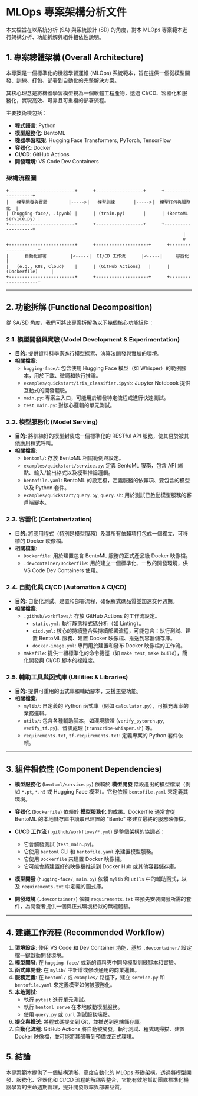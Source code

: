 # MLOps 專案架構分析文件

本文檔旨在以系統分析 (SA) 與系統設計 (SD) 的角度，對本 MLOps 專案範本進行架構分析、功能拆解與組件相依性說明。

## 1. 專案總體架構 (Overall Architecture)

本專案是一個標準化的機器學習運維 (MLOps) 系統範本，旨在提供一個從模型開發、訓練、打包、部署到自動化的完整解決方案。

其核心理念是將機器學習模型視為一個軟體工程產物，透過 CI/CD、容器化和服務化，實現高效、可靠且可重複的部署流程。

主要技術棧包括：
- **程式語言**: Python
- **模型服務化**: BentoML
- **機器學習框架**: Hugging Face Transformers, PyTorch, TensorFlow
- **容器化**: Docker
- **CI/CD**: GitHub Actions
- **開發環境**: VS Code Dev Containers

### 架構流程圖

```
+-------------------------+      +------------------+      +--------------------+
|   模型開發與實驗        |----->|   模型訓練       |----->|  模型打包與服務化  |
| (hugging-face/, .ipynb) |      | (train.py)       |      | (BentoML service.py) |
+-------------------------+      +------------------+      +--------------------+
                                                                   |
                                                                   v
+-------------------------+      +--------------------+      +--------------------+
|      自動化部署         |<-----|  CI/CD 工作流      |<-----|     容器化         |
|   (e.g., K8s, Cloud)    |      | (GitHub Actions)   |      |   (Dockerfile)     |
+-------------------------+      +--------------------+      +--------------------+
```

---

## 2. 功能拆解 (Functional Decomposition)

從 SA/SD 角度，我們可將此專案拆解為以下幾個核心功能組件：

### 2.1. 模型開發與實驗 (Model Development & Experimentation)
- **目的**: 提供資料科學家進行模型探索、演算法開發與實驗的環境。
- **相關檔案**:
    - `hugging-face/`: 包含使用 Hugging Face 模型（如 Whisper）的範例腳本，用於下載、微調和執行推論。
    - `examples/quickstart/iris_classifier.ipynb`: Jupyter Notebook 提供互動式的開發體驗。
    - `main.py`: 專案主入口，可能用於觸發特定流程或進行快速測試。
    - `test_main.py`: 對核心邏輯的單元測試。

### 2.2. 模型服務化 (Model Serving)
- **目的**: 將訓練好的模型封裝成一個標準化的 RESTful API 服務，使其易於被其他應用程式呼叫。
- **相關檔案**:
    - `bentoml/`: 存放 BentoML 相關範例與設定。
    - `examples/quickstart/service.py`: 定義 BentoML 服務，包含 API 端點、輸入/輸出格式以及模型推論邏輯。
    - `bentofile.yaml`: BentoML 的設定檔，定義服務的依賴項、要包含的模型以及 Python 套件。
    - `examples/quickstart/query.py`, `query.sh`: 用於測試已啟動模型服務的客戶端腳本。

### 2.3. 容器化 (Containerization)
- **目的**: 將應用程式（特別是模型服務）及其所有依賴項打包成一個獨立、可移植的 Docker 映像檔。
- **相關檔案**:
    - `Dockerfile`: 用於建置包含 BentoML 服務的正式產品級 Docker 映像檔。
    - `.devcontainer/Dockerfile`: 用於建立一個標準化、一致的開發環境，供 VS Code Dev Containers 使用。

### 2.4. 自動化與 CI/CD (Automation & CI/CD)
- **目的**: 自動化測試、建置和部署流程，確保程式碼品質並加速交付週期。
- **相關檔案**:
    - `.github/workflows/`: 存放 GitHub Actions 的工作流設定。
        - `static.yml`: 執行靜態程式碼分析（如 Linting）。
        - `cicd.yml`: 核心的持續整合與持續部署流程，可能包含：執行測試、建置 BentoML 服務、建置 Docker 映像檔、推送到容器儲存庫。
        - `docker-image.yml`: 專門用於建置和發布 Docker 映像檔的工作流。
    - `Makefile`: 提供一組標準化的命令捷徑（如 `make test`, `make build`），簡化開發與 CI/CD 腳本的複雜度。

### 2.5. 輔助工具與函式庫 (Utilities & Libraries)
- **目的**: 提供可重用的函式庫和輔助腳本，支援主要功能。
- **相關檔案**:
    - `mylib/`: 自定義的 Python 函式庫（例如 `calculator.py`），可擴充專案的業務邏輯。
    - `utils/`: 包含各種輔助腳本，如環境驗證 (`verify_pytorch.py`, `verify_tf.py`)、音訊處理 (`transcribe-whisper.sh`) 等。
    - `requirements.txt`, `tf-requirements.txt`: 定義專案的 Python 套件依賴。

---

## 3. 組件相依性 (Component Dependencies)

- **模型服務化** (`bentoml/service.py`) 依賴於 **模型開發** 階段產出的模型檔案（例如 `*.pt`, `*.h5` 或 Hugging Face 模型）。它也依賴 `bentofile.yaml` 來定義其環境。

- **容器化** (`Dockerfile`) 依賴於 **模型服務化** 的成果。Dockerfile 通常會從 BentoML 的本地儲存庫中讀取已建置的 "Bento" 來建立最終的服務映像檔。

- **CI/CD 工作流** (`.github/workflows/*.yml`) 是整個架構的協調者：
    - 它會觸發測試 (`test_main.py`)。
    - 它使用 `bentoml` CLI 和 `bentofile.yaml` 來建置模型服務。
    - 它使用 `Dockerfile` 來建置 Docker 映像檔。
    - 它可能會將建置好的映像檔推送到 Docker Hub 或其他容器儲存庫。

- **模型開發** (`hugging-face/`, `main.py`) 依賴 `mylib` 和 `utils` 中的輔助函式，以及 `requirements.txt` 中定義的函式庫。

- **開發環境** (`.devcontainer/`) 依賴 `requirements.txt` 來預先安裝開發所需的套件，為開發者提供一個與正式環境相似的無縫體驗。

---

## 4. 建議工作流程 (Recommended Workflow)

1.  **環境設定**: 使用 VS Code 和 Dev Container 功能，基於 `.devcontainer/` 設定檔一鍵啟動開發環境。
2.  **模型開發**: 在 `hugging-face/` 或新的資料夾中開發模型訓練腳本和實驗。
3.  **函式庫開發**: 在 `mylib/` 中新增或修改通用的商業邏輯。
4.  **服務定義**: 在 `bentoml/` 或 `examples/` 路徑下，建立 `service.py` 和 `bentofile.yaml` 來定義模型如何被服務化。
5.  **本地測試**:
    - 執行 `pytest` 進行單元測試。
    - 執行 `bentoml serve` 在本地啟動模型服務。
    - 使用 `query.py` 或 `curl` 測試服務端點。
6.  **提交與推送**: 將程式碼提交到 Git，並推送到遠端儲存庫。
7.  **自動化流程**: GitHub Actions 將自動被觸發，執行測試、程式碼掃描、建置 Docker 映像檔，並可能將其部署到預備或正式環境。

## 5. 結論

本專案範本提供了一個結構清晰、高度自動化的 MLOps 基礎架構。透過將模型開發、服務化、容器化和 CI/CD 流程的解耦與整合，它能有效地幫助團隊標準化機器學習的生命週期管理，提升開發效率與部署品質。
